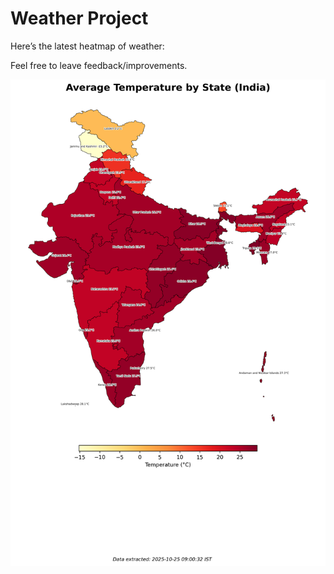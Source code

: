 # Weather Project

Here’s the latest heatmap of weather:

Feel free to leave feedback/improvements.

![India Heatmap](docs/assets/india_heatmap.png?v=FC445C)
